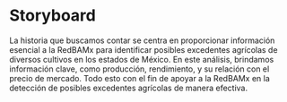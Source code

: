 # Storyboard

La historia que buscamos contar se centra en proporcionar información esencial a la RedBAMx para identificar posibles excedentes agrícolas de diversos cultivos en los estados de México. En este análisis, brindamos  información clave, como producción, rendimiento, y su relación con el precio de mercado. Todo esto con el fin de apoyar a la RedBAMx en la detección de posibles excedentes agrícolas de manera efectiva.